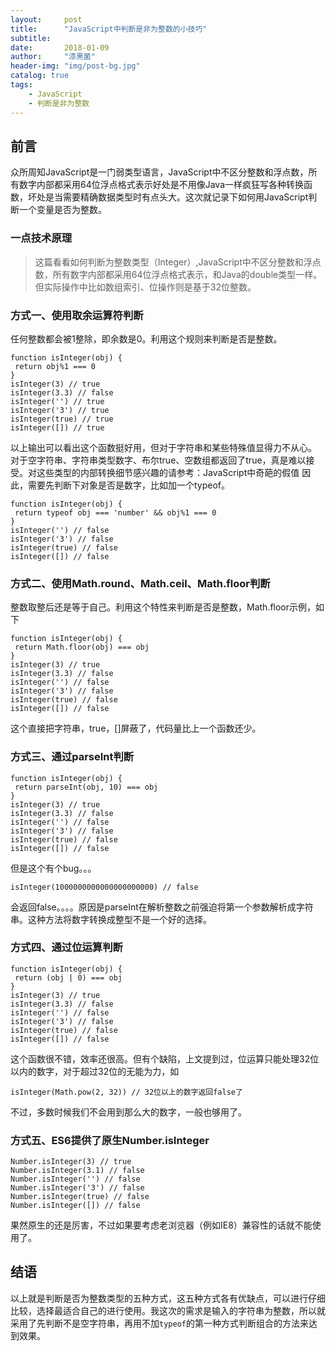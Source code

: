 ```yaml
---
layout:     post
title:      "JavaScript中判断是非为整数的小技巧"
subtitle:   
date:       2018-01-09
author:     "漆黑菌"
header-img: "img/post-bg.jpg"
catalog: true
tags:
    - JavaScript
    - 判断是非为整数
---
```


## 前言
众所周知JavaScript是一门弱类型语言，JavaScript中不区分整数和浮点数，所有数字内部都采用64位浮点格式表示好处是不用像Java一样疯狂写各种转换函数，坏处是当需要精确数据类型时有点头大。这次就记录下如何用JavaScript判断一个变量是否为整数。

### 一点技术原理
> 这篇看看如何判断为整数类型（Integer）,JavaScript中不区分整数和浮点数，所有数字内部都采用64位浮点格式表示，和Java的double类型一样。但实际操作中比如数组索引、位操作则是基于32位整数。

### 方式一、使用取余运算符判断
任何整数都会被1整除，即余数是0。利用这个规则来判断是否是整数。
```
function isInteger(obj) {
 return obj%1 === 0
}
isInteger(3) // true
isInteger(3.3) // false
isInteger('') // true
isInteger('3') // true
isInteger(true) // true
isInteger([]) // true
```

以上输出可以看出这个函数挺好用，但对于字符串和某些特殊值显得力不从心。
对于空字符串、字符串类型数字、布尔true、空数组都返回了true，真是难以接受。对这些类型的内部转换细节感兴趣的请参考：JavaScript中奇葩的假值
因此，需要先判断下对象是否是数字，比如加一个typeof。
```
function isInteger(obj) {
 return typeof obj === 'number' && obj%1 === 0
}
isInteger('') // false
isInteger('3') // false
isInteger(true) // false
isInteger([]) // false
```

### 方式二、使用Math.round、Math.ceil、Math.floor判断
整数取整后还是等于自己。利用这个特性来判断是否是整数，Math.floor示例，如下
```
function isInteger(obj) {
 return Math.floor(obj) === obj
}
isInteger(3) // true
isInteger(3.3) // false
isInteger('') // false
isInteger('3') // false
isInteger(true) // false
isInteger([]) // false
```

这个直接把字符串，true，[]屏蔽了，代码量比上一个函数还少。

### 方式三、通过parseInt判断
```
function isInteger(obj) {
 return parseInt(obj, 10) === obj
}
isInteger(3) // true
isInteger(3.3) // false
isInteger('') // false
isInteger('3') // false
isInteger(true) // false
isInteger([]) // false
```

但是这个有个bug。。。
```
isInteger(1000000000000000000000) // false
```

会返回false。。。。原因是parseInt在解析整数之前强迫将第一个参数解析成字符串。这种方法将数字转换成整型不是一个好的选择。

### 方式四、通过位运算判断
```
function isInteger(obj) {
 return (obj | 0) === obj
}
isInteger(3) // true
isInteger(3.3) // false
isInteger('') // false
isInteger('3') // false
isInteger(true) // false
isInteger([]) // false
```

这个函数很不错，效率还很高。但有个缺陷，上文提到过，位运算只能处理32位以内的数字，对于超过32位的无能为力，如
```
isInteger(Math.pow(2, 32)) // 32位以上的数字返回false了
```

不过，多数时候我们不会用到那么大的数字，一般也够用了。

### 方式五、ES6提供了原生Number.isInteger
```
Number.isInteger(3) // true
Number.isInteger(3.1) // false
Number.isInteger('') // false
Number.isInteger('3') // false
Number.isInteger(true) // false
Number.isInteger([]) // false
```

果然原生的还是厉害，不过如果要考虑老浏览器（例如IE8）兼容性的话就不能使用了。

## 结语
以上就是判断是否为整数类型的五种方式，这五种方式各有优缺点，可以进行仔细比较，选择最适合自己的进行使用。我这次的需求是输入的字符串为整数，所以就采用了先判断不是空字符串，再用不加`typeof`的第一种方式判断组合的方法来达到效果。
 
